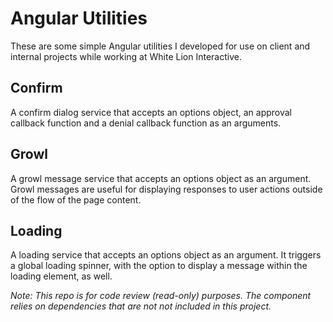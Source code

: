 # Angular Utilities

These are some simple Angular utilities I developed for use on client and internal projects while working at White Lion Interactive.

## Confirm

A confirm dialog service that accepts an options object, an approval callback function and a denial callback function as an arguments.

## Growl

A growl message service that accepts an options object as an argument. Growl messages are useful for displaying responses to user actions outside of the flow of the page content.

## Loading

A loading service that accepts an options object as an argument. It triggers a global loading spinner, with the option to display a message within the loading element, as well.

_Note: This repo is for code review (read-only) purposes. The component relies on dependencies that are not not included in this project._
